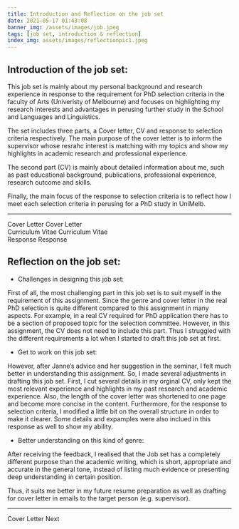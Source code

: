 ```yaml
---
title: Introduction and Reflection on the job set
date: 2021-05-17 01:43:08
banner_img: /assets/images/job.jpeg
tags: [job set, introduction & reflection]
index_img: assets/images/reflectionpic1.jpeg
---
```


## Introduction of the job set:

This job set is mainly about my personal background and research experience in response to the requirement for PhD selection criteria in the faculty of Arts (Univeristy of Melbourne) and focuses on highlighting my research interests and advantages in perusing further study in the School and Languages and Linguistics.

The set includes three parts, a Cover letter, CV and response to selection criteria respectively. The main purpose of the cover letter is to inform the supervisor whose resrahc interest is matching with my topics and show my highlights in academic research and professional experience. 

The second part (CV) is mainly about detailed information about me, such as past educational background, publications, professional experience, research outcome and skills. 

Finally, the main focus of the response to selection criteria is to reflect how I meet each selection criteria in perusing for a PhD study in UniMelb. 

---

<div class="post-prevnext">
    <article class="post-prev col-6">
    </article>
    <article class="post-next col-6">
        <a href="/2021/05/18/cover-letter/" style="text-decoration: none;">
            <span class="hidden-mobile">Cover Letter</span>
            <span class="visible-mobile">Cover Letter</span>
            <i class="iconfont icon-arrowright"></i>
        </a>
    </article>
</div>
<div class="post-prevnext">
    <article class="post-prev col-6">
    </article>
    <article class="post-next col-6">
        <a href="/2021/05/18/cv/" style="text-decoration: none;">
            <span class="hidden-mobile">Curriculum Vitae</span>
            <span class="visible-mobile">Curriculum Vitae</span>
            <i class="iconfont icon-arrowright"></i>
        </a>
    </article>
</div>
<div class="post-prevnext">
    <article class="post-prev col-6">
    </article>
    <article class="post-next col-6">
        <a href="/2021/05/20/response/" style="text-decoration: none;">
            <span class="hidden-mobile">Response</span>
            <span class="visible-mobile">Response</span>
            <i class="iconfont icon-arrowright"></i>
        </a>
    </article>
</div>

## Reflection on the job set:

- Challenges in designing this job set:

First of all, the most challenging part in this job set is to suit myself in the requirement of this assignment. Since the genre and cover letter in the real PhD selection is quite different compared to this assignment in many aspects. For example, in a real CV required for PhD application there has to be a section of proposed topic for the selection committee. However, in this assignment, the CV does not need to include this part. Thus I struggled with the different requirements a lot when I started to draft this job set at first.

- Get to work on this job set:

However, after Janne’s advice and her suggestion in the seminar, I felt much better in understanding this assignment. So, I made several adjustments in drafting this job set. First, I cut several details in my orginal CV, only kept the most relevant experience and highlights in my past research and academic experience. Also, the length of the cover letter was shortened to one page and become more concise in the content. Furthermore, for the response to selection criteria, I modified a little bit on the overall structure in order to make it clearer. Some details and expamples were also inclued in this response as well to show my ability. 

- Better understanding on this kind of genre:

After receiving the feedback, I realised that the Job set has a completely different purpose than the academic writing, which is short, appropriate and accurate in the general tone, instead of listing much evidence or presenting deep understanding in certain position.


Thus, it suits me better in my future resume preparation as well as drafting for cover letter in emails to the target person (e.g. supervisor).

---

<div class="post-prevnext">
    <article class="post-prev col-6">
    </article>
    <article class="post-next col-6">
        <a href="/2021/05/18/cover-letter/" style="text-decoration: none;">
            <span class="hidden-mobile">Cover Letter</span>
            <span class="visible-mobile">Next</span>
            <i class="iconfont icon-arrowright"></i>
        </a>
    </article>
</div>
